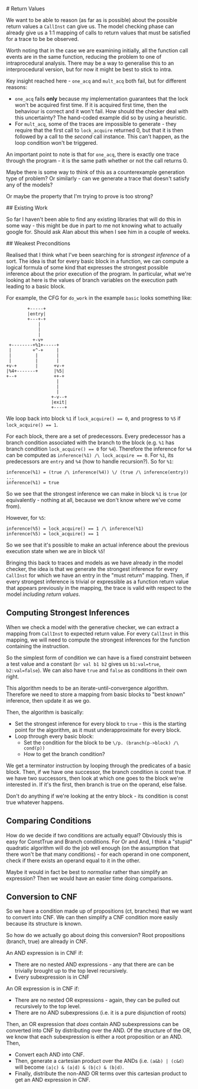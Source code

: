 # Return Values

We want to be able to reason (as far as is possible) about the possible return
values a `CallInst` can give us. The model checking phase can already give us a
1:1 mapping of calls to return values that must be satisfied for a trace to be
be observed.

Worth noting that in the case we are examining initially, all the function call
events are in the same function, reducing the problem to one of intraprocedural
analysis. There may be a way to generalise this to an interprocedural version,
but for now it might be best to stick to intra.

Key insight reached here - `one_acq` and `mult_acq` both fail, but for different
reasons:

* `one_acq` fails **only** because my implementation guarantees that the lock
  won't be acquired first time. If it is acquired first time, then the behaviour
  is correct and it won't fail. How should the checker deal with this
  uncertainty? The hand-coded example did so by using a heuristic.
* For `mult_acq`, some of the traces are impossible to generate - they require
  that the first call to `lock_acquire` returned 0, but that it is then followed
  by a call to the *second* call instance. This can't happen, as the loop
  condition won't be triggered.

An important point to note is that for `one_acq`, there is exactly one trace
through the program - it is the same path whether or not the call returns 0.

Maybe there is some way to think of this as a counterexample generation type of
problem? Or similarly - can we generate a trace that doesn't satisfy any of the
models?

Or maybe the property that I'm trying to prove is too strong?

## Existing Work

So far I haven't been able to find any existing libraries that will do this in
some way - this might be due in part to me not knowing what to actually google
for. Should ask Alan about this when I see him in a couple of weeks.

## Weakest Preconditions

Realised that I think what I've been searching for is *strongest inference* of a
sort. The idea is that for every basic block in a function, we can compute a
logical formula of some kind that expresses the strongest possible inference
about the prior execution of the program. In particular, what we're looking at
here is the values of branch variables on the execution path leading to a basic
block.

For example, the CFG for `do_work` in the example `basic` looks something like:
```
        +-----+
        |entry|
        +---+-+
            |
            |
            |
          +-v+
 +--------+%1+-----+
 |        +^-+     |
 |         |       |
 |         |       |
+v-+       |      +v-+
|%4+-------+      |%5|
+--+              ++-+
                   |
                   |
                   |
                 +-v--+
                 |exit|
                 +----+
```
We loop back into block `%1` if `lock_acquire() == 0`, and progress to `%5` if
`lock_acquire() == 1`.

For each block, there are a set of predecessors. Every predecessor has a branch
condition associated with the branch to the block (e.g. `%1` has branch
condition `lock_acquire() == 0` for `%4`). Therefore the inference for `%4` can
be computed as `inference(%1) /\ lock_acquire == 0`. For `%1`, its predecessors
are `entry` and `%4` (how to handle recursion?). So for `%1`:
```
inference(%1) = (true /\ inference(%4)) \/ (true /\ inference(entry))
...
inference(%1) = true
```
So we see that the strongest inference we can make in block `%1` is `true` (or
equivalently - nothing at all, because we don't know where we've come from).

However, for `%5`:
```
inference(%5) = lock_acquire() == 1 /\ inference(%1)
inference(%5) = lock_acquire() == 1
```
So we see that it's possible to make an actual inference about the previous
execution state when we are in block `%5`!

Bringing this back to traces and models as we have already in the model checker,
the idea is that we generate the strongest inference for every `CallInst` for
which we have an entry in the "must return" mapping. Then, if every strongest
inference is trivial or expressible as a function return value that appears
previously in the mapping, the trace is valid with respect to the model
*including return values*.

## Computing Strongest Inferences

When we check a model with the generative checker, we can extract a mapping from
`CallInst` to expected return value. For every `CallInst` in this mapping, we
will need to compute the strongest inferences for the function containing the
instruction.

So the simplest form of condition we can have is a fixed constraint between a
test value and a constant (`br val b1 b2` gives us `b1:val=true`,
`b2:val=false`). We can also have `true` and `false` as conditions in their own
right.

This algorithm needs to be an iterate-until-convergence algorithm. Therefore we
need to store a mapping from basic blocks to "best known" inference, then update
it as we go.

Then, the algorithm is basically:

* Set the strongest inference for every block to `true` - this is the starting
  point for the algorithm, as it must underapproximate for every block.
* Loop through every basic block:
  * Set the condition for the block to be `\/p. (branch(p->block) /\ cond(p))`
  * How to get the branch condition?

We get a terminator instruction by looping through the predicates of a basic
block. Then, if we have one successor, the branch condition is const true. If we
have two successors, then look at which one goes to the block we're interested
in. If it's the first, then branch is true on the operand, else false.

Don't do anything if we're looking at the entry block - its condition is const
true whatever happens.

## Comparing Conditions

How do we decide if two conditions are actually equal? Obviously this is easy
for ConstTrue and Branch conditions. For Or and And, I think a "stupid"
quadratic algorithm will do the job well enough (on the assumption that there
won't be that many conditions) - for each operand in one component, check if
there exists an operand equal to it in the other.

Maybe it would in fact be best to *normalise* rather than simplify an
expression? Then we would have an easier time doing comparisons.

## Conversion to CNF

So we have a condition made up of propositions (ct, branches) that we want to
convert into CNF. We can then simplify a CNF condition more easily because its
structure is known.

So how do we actually go about doing this conversion? Root propositions (branch,
true) are already in CNF. 

An AND expression is in CNF if:
* There are no nested AND expressions - any that there are can be trivially
  brought up to the top level recursively.
* Every subexpression is in CNF

An OR expression is in CNF if:
* There are no nested OR expressions - again, they can be pulled out recursively
  to the top level.
* There are no AND subexpressions (i.e. it is a pure disjunction of roots)

Then, an OR expression that *does* contain AND subexpressions can be converted
into CNF by distributing over the AND. Of the structure of the OR, we know that
each subexpression is either a root proposition or an AND. Then,
* Convert each AND into CNF.
* Then, generate a cartesian product over the ANDs (i.e. `(a&b) | (c&d)` will
  become `(a|c) & (a|d) & (b|c) & (b|d)`.
* Finally, distribute the non-AND OR terms over this cartesian product to get an
  AND expression in CNF.
